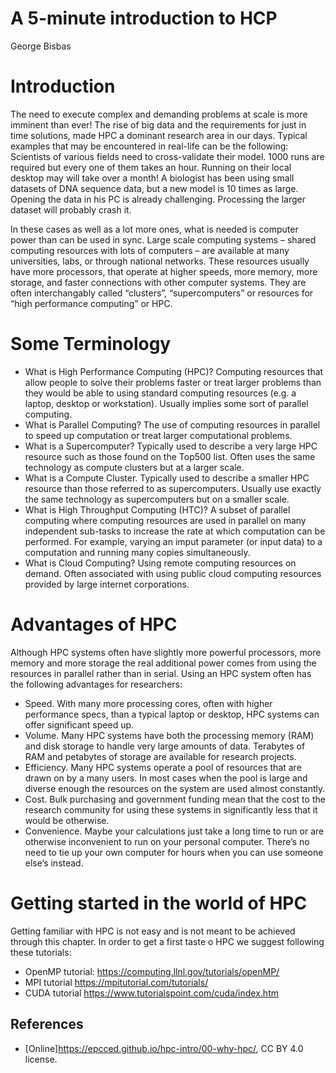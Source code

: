 # A 5-minute introduction to HCP

George Bisbas

# Introduction
The need to execute complex and demanding problems at scale is more imminent than ever! The rise of big data and the requirements for just in time solutions, made HPC a dominant research area in our days.
Typical examples that may be encountered in real-life can be the following: Scientists of various fields need to cross-validate their model. 1000 runs are required but every one of them takes an hour. Running on their local desktop may will take over a month! A biologist has been using small datasets of DNA sequence data, but a new model is 10 times as large. Opening the data in his PC is already challenging. Processing the larger dataset will probably crash it.

In these cases as well as a lot more ones, what is needed is computer power than can be used in sync. Large scale computing systems – shared computing resources with lots of computers – are available at many universities, labs, or through national networks. These resources usually have more processors, that operate at higher speeds, more memory, more storage, and faster connections with other computer systems. They are often interchangably called “clusters”, “supercomputers” or resources for “high performance computing” or HPC.

# Some Terminology 

* What is High Performance Computing (HPC)? Computing resources that allow people to solve their problems faster or treat larger problems than they would be able to using standard computing resources (e.g. a laptop, desktop or workstation). Usually implies some sort of parallel computing.
* What is Parallel Computing? The use of computing resources in parallel to speed up computation or treat larger computational problems.
* What is a Supercomputer? Typically used to describe a very large HPC resource such as those found on the Top500 list. Often uses the same technology as compute clusters but at a larger scale.
* What is a Compute Cluster. Typically used to describe a smaller HPC resource than those referred to as supercomputers. Usually use exactly the same technology as supercomputers but on a smaller scale.
* What is High Throughput Computing (HTC)? A subset of parallel computing where computing resources are used in parallel on many independent sub-tasks to increase the rate at which computation can be performed. For example, varying an imput parameter (or input data) to a computation and running many copies simultaneously.
* What is Cloud Computing? Using remote computing resources on demand. Often associated with using public cloud computing resources provided by large internet corporations.


# Advantages of HPC
Although HPC systems often have slightly more powerful processors, more memory and more storage the real additional power comes from using the resources in parallel rather than in serial. Using an HPC system often has the following advantages for researchers:

* Speed. With many more processing cores, often with higher performance specs, than a typical laptop or desktop, HPC systems can offer significant speed up.
* Volume. Many HPC systems have both the processing memory (RAM) and disk storage to handle very large amounts of data. Terabytes of RAM and petabytes of storage are available for research projects.
* Efficiency. Many HPC systems operate a pool of resources that are drawn on by a many users. In most cases when the pool is large and diverse enough the resources on the system are used almost constantly.
* Cost. Bulk purchasing and government funding mean that the cost to the research community for using these systems in significantly less that it would be otherwise.
* Convenience. Maybe your calculations just take a long time to run or are otherwise inconvenient to run on your personal computer. There’s no need to tie up your own computer for hours when you can use someone else’s instead.

# Getting started in the world of HPC

Getting familiar with HPC is not easy and is not meant to be achieved through this chapter. In order to get a first taste o HPC we suggest following these tutorials:

* OpenMP tutorial: https://computing.llnl.gov/tutorials/openMP/
* MPI tutorial https://mpitutorial.com/tutorials/
* CUDA tutorial https://www.tutorialspoint.com/cuda/index.htm



## References

* [Online]https://epcced.github.io/hpc-intro/00-why-hpc/, CC BY 4.0 license.

